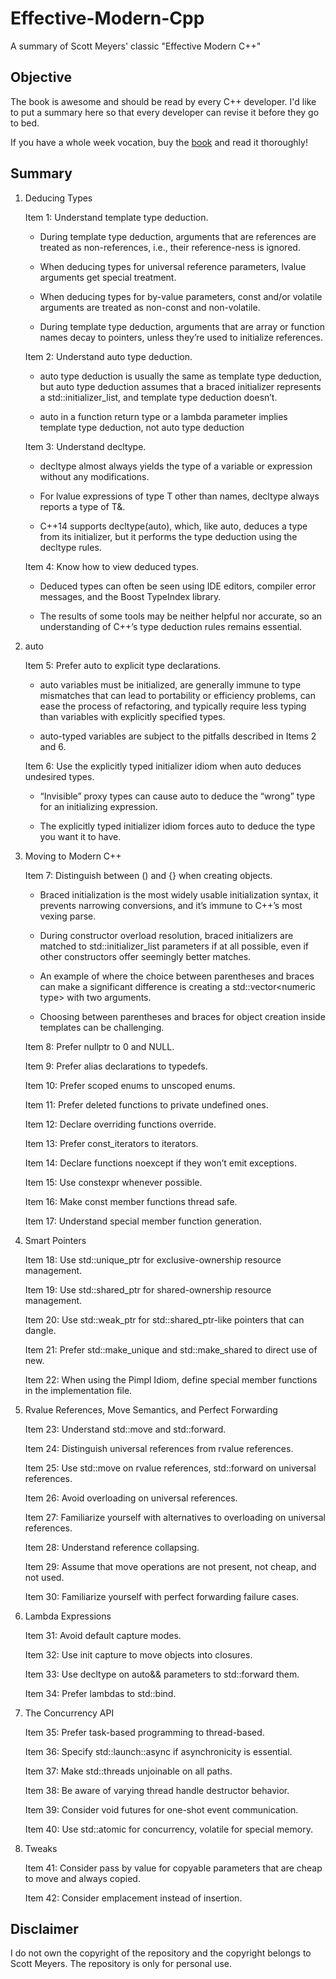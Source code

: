# Effective-Modern-Cpp

A summary of Scott Meyers' classic "Effective Modern C++"

## Objective
The book is awesome and should be read by every C++ developer. I'd like to put a summary here so that every developer can revise it before they go to bed.

If you have a whole week vocation, buy the [book](http://shop.oreilly.com/product/0636920033707.do) and read it thoroughly!

## Summary

1. Deducing Types

    Item 1:  Understand template type deduction.
    
    * During  template  type  deduction, arguments that are references are treated as non-references, i.e., their reference-ness is ignored.
    
    * When deducing types for universal reference parameters, lvalue arguments get special treatment.
    
    * When deducing types for by-value parameters, const and/or volatile arguments are treated as non-const and non-volatile.
    
    * During template type deduction, arguments that are array or function names decay to pointers, unless they’re used to initialize references.

    Item 2:  Understand auto type deduction.

    * auto type deduction is usually the same as template type deduction, but auto type deduction assumes that a braced initializer represents a  std::initializer_list, and template type deduction doesn’t.

    * auto in a function return type or a lambda parameter implies template type deduction, not auto type deduction

    Item 3:  Understand decltype.

    * decltype almost always yields the type of a variable or expression without any modifications.

    * For lvalue expressions of type T other than names, decltype always reports a type of T&.

    * C++14 supports decltype(auto), which, like auto, deduces a type from its initializer, but it performs the type deduction using the decltype rules.

    Item 4:  Know how to view deduced types.
    
    * Deduced types can often be seen using IDE editors, compiler error messages, and the Boost TypeIndex library.

    * The results of some tools may be neither helpful nor accurate, so an understanding of C++’s type deduction rules remains essential.

2. auto

    Item 5:  Prefer auto to explicit type declarations.

    * auto variables must be initialized, are generally immune to type mismatches that can lead to portability or efficiency problems, can ease the process of refactoring, and typically require less typing than variables with explicitly specified types.

    * auto-typed variables are subject to the pitfalls described in Items 2 and 6.

    Item 6:  Use the explicitly typed initializer idiom when auto deduces undesired types.

    * “Invisible” proxy types can cause auto to deduce the “wrong” type for an initializing expression.

    * The explicitly typed initializer idiom forces auto to deduce the type you want it to have.

3. Moving to Modern C++

    Item 7:  Distinguish between () and {} when creating objects.

    * Braced initialization is the most widely usable initialization syntax, it prevents narrowing conversions, and it’s immune to C++’s most vexing parse.

    * During constructor overload resolution, braced initializers are matched to std::initializer_list parameters if at all possible, even if other constructors offer seemingly better matches.

    * An example of where the choice between parentheses and braces can make a significant difference is creating a std::vector\<numeric type\> with two arguments.

    * Choosing between parentheses and braces for object creation inside templates can be challenging.

    Item 8: Prefer nullptr to 0 and NULL.

    Item 9:  Prefer alias declarations to typedefs.

    Item 10:  Prefer scoped enums to unscoped enums.

    Item 11:  Prefer deleted functions to private undefined ones.

    Item 12:  Declare overriding functions override.

    Item 13:  Prefer const_iterators to iterators.

    Item 14:  Declare functions noexcept if they won’t emit exceptions.

    Item 15:  Use constexpr whenever possible.

    Item 16:  Make const member functions thread safe.

    Item 17:  Understand special member function generation.

4. Smart Pointers

    Item 18:  Use std::unique_ptr for exclusive-ownership resource management.

    Item 19:  Use std::shared_ptr for shared-ownership resource management.

    Item 20:  Use std::weak_ptr for std::shared_ptr-like pointers that can dangle.

    Item 21:  Prefer std::make_unique and std::make_shared to direct use of new.

    Item 22:  When using the Pimpl Idiom, define special member functions in the implementation file.

5. Rvalue References, Move Semantics, and Perfect Forwarding

    Item 23:  Understand std::move and std::forward.

    Item 24:  Distinguish universal references from rvalue references.

    Item 25:  Use std::move on rvalue references, std::forward on universal references.

    Item 26:  Avoid overloading on universal references.

    Item 27:  Familiarize yourself with alternatives to overloading on universal references.

    Item 28:  Understand reference collapsing.

    Item 29:  Assume that move operations are not present, not cheap, and not used.

    Item 30:  Familiarize yourself with perfect forwarding failure cases.

6. Lambda Expressions

    Item 31:  Avoid default capture modes.

    Item 32:  Use init capture to move objects into closures.

    Item 33:  Use decltype on auto&& parameters to std::forward them.

    Item 34:  Prefer lambdas to std::bind.

7. The Concurrency API

    Item 35:  Prefer task-based programming to thread-based.

    Item 36:  Specify std::launch::async if asynchronicity is essential.

    Item 37:  Make std::threads unjoinable on all paths.

    Item 38:  Be aware of varying thread handle destructor behavior.

    Item 39:  Consider void futures for one-shot event communication.

    Item 40:  Use std::atomic for concurrency, volatile for special memory.

8. Tweaks

    Item 41:  Consider pass by value for copyable parameters that are cheap to move and always copied.

    Item 42:  Consider emplacement instead of insertion.                                             


## Disclaimer

I do not own the copyright of the repository and the copyright belongs to Scott Meyers. The repository is only for personal use.
